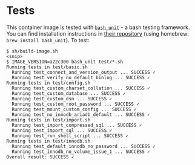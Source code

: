# Tests

This container image is tested with [`bash_unit`][1] - a bash testing framework.
You can find installation instructions in [their repository][2]
(using homebrew: `brew install bash_unit`). To test:

```console
$ sh/build-image.sh
<snip>
$ IMAGE_VERSION=a22c300 bash_unit test/*.sh
Running tests in test/basic.sh
  Running test_connect_and_version_output ... SUCCESS ✓
  Running test_verify_no_default_binlog ... SUCCESS ✓
Running tests in test/config.sh
  Running test_custom_charset_collation ... SUCCESS ✓
  Running test_custom_database ... SUCCESS ✓
  Running test_custom_dsn ... SUCCESS ✓
  Running test_custom_root_password ... SUCCESS ✓
  Running test_mount_custom_config ... SUCCESS ✓
  Running test_no_innodb_ariadb_default ... SUCCESS ✓
Running tests in test/import.sh
  Running test_import_compressed_sql ... SUCCESS ✓
  Running test_import_sql ... SUCCESS ✓
  Running test_run_shell_script ... SUCCESS ✓
Running tests in test/innodb.sh
  Running test_default_innodb_no_password ... SUCCESS ✓
  Running test_innodb_no_volume_issue_1 ... SUCCESS ✓
Overall result: SUCCESS ✓
```

[1]: https://github.com/pgrange/bash_unit
[2]: https://github.com/pgrange/bash_unit#how-to-install-bash_unit
